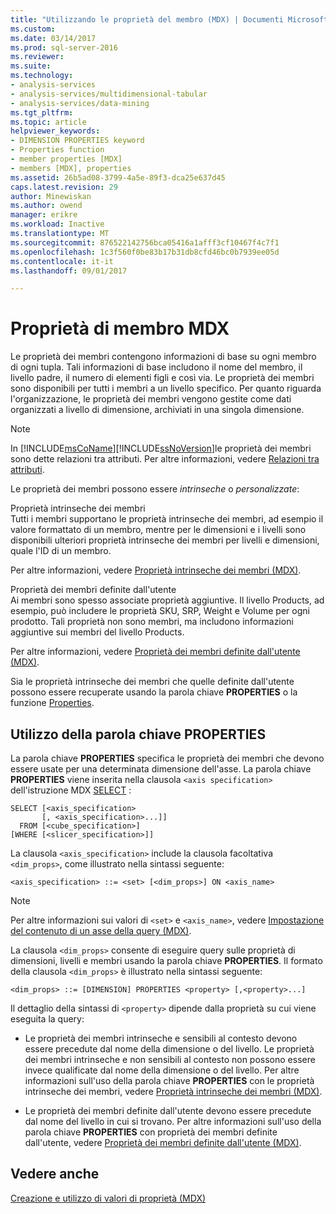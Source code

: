 ```yaml
---
title: "Utilizzando le proprietà del membro (MDX) | Documenti Microsoft"
ms.custom: 
ms.date: 03/14/2017
ms.prod: sql-server-2016
ms.reviewer: 
ms.suite: 
ms.technology:
- analysis-services
- analysis-services/multidimensional-tabular
- analysis-services/data-mining
ms.tgt_pltfrm: 
ms.topic: article
helpviewer_keywords:
- DIMENSION PROPERTIES keyword
- Properties function
- member properties [MDX]
- members [MDX], properties
ms.assetid: 26b5ad08-3799-4a5e-89f3-dca25e637d45
caps.latest.revision: 29
author: Minewiskan
ms.author: owend
manager: erikre
ms.workload: Inactive
ms.translationtype: MT
ms.sourcegitcommit: 876522142756bca05416a1afff3cf10467f4c7f1
ms.openlocfilehash: 1c3f560f0be83b17b31db8cfd46bc0b7939ee05d
ms.contentlocale: it-it
ms.lasthandoff: 09/01/2017

---
```

# <a name="mdx-member-properties"></a>Proprietà di membro MDX
  Le proprietà dei membri contengono informazioni di base su ogni membro di ogni tupla. Tali informazioni di base includono il nome del membro, il livello padre, il numero di elementi figli e così via. Le proprietà dei membri sono disponibili per tutti i membri a un livello specifico. Per quanto riguarda l'organizzazione, le proprietà dei membri vengono gestite come dati organizzati a livello di dimensione, archiviati in una singola dimensione.  
  
> [!NOTE]  
>  In [!INCLUDE[msCoName](../../../includes/msconame-md.md)][!INCLUDE[ssNoVersion](../../../includes/ssnoversion-md.md)]le proprietà dei membri sono dette relazioni tra attributi. Per altre informazioni, vedere [Relazioni tra attributi](../../../analysis-services/multidimensional-models-olap-logical-dimension-objects/attribute-relationships.md).  
  
 Le proprietà dei membri possono essere *intrinseche* o *personalizzate*:  
  
 Proprietà intrinseche dei membri  
 Tutti i membri supportano le proprietà intrinseche dei membri, ad esempio il valore formattato di un membro, mentre per le dimensioni e i livelli sono disponibili ulteriori proprietà intrinseche dei membri per livelli e dimensioni, quale l'ID di un membro.  
  
 Per altre informazioni, vedere [Proprietà intrinseche dei membri &#40;MDX&#41;](../../../analysis-services/multidimensional-models/mdx/mdx-member-properties-intrinsic-member-properties.md).  
  
 Proprietà dei membri definite dall'utente  
 Ai membri sono spesso associate proprietà aggiuntive. Il livello Products, ad esempio, può includere le proprietà SKU, SRP, Weight e Volume per ogni prodotto. Tali proprietà non sono membri, ma includono informazioni aggiuntive sui membri del livello Products.  
  
 Per altre informazioni, vedere [Proprietà dei membri definite dall'utente &#40;MDX&#41;](../../../analysis-services/multidimensional-models/mdx/mdx-member-properties-user-defined-member-properties.md).  
  
 Sia le proprietà intrinseche dei membri che quelle definite dall'utente possono essere recuperate usando la parola chiave **PROPERTIES** o la funzione [Properties](../../../mdx/properties-mdx.md).  
  
## <a name="using-the-properties-keyword"></a>Utilizzo della parola chiave PROPERTIES  
 La parola chiave **PROPERTIES** specifica le proprietà dei membri che devono essere usate per una determinata dimensione dell'asse. La parola chiave **PROPERTIES** viene inserita nella clausola `<axis specification>` dell'istruzione MDX [SELECT](../../../mdx/mdx-data-manipulation-select.md) :  
  
```  
SELECT [<axis_specification>  
       [, <axis_specification>...]]  
  FROM [<cube_specification>]  
[WHERE [<slicer_specification>]]  
```  
  
 La clausola `<axis_specification>` include la clausola facoltativa `<dim_props>`, come illustrato nella sintassi seguente:  
  
```  
<axis_specification> ::= <set> [<dim_props>] ON <axis_name>  
```  
  
> [!NOTE]  
>  Per altre informazioni sui valori di `<set>` e `<axis_name>`, vedere [Impostazione del contenuto di un asse della query &#40;MDX&#41;](../../../analysis-services/multidimensional-models/mdx/mdx-query-and-slicer-axes-specify-the-contents-of-a-query-axis.md).  
  
 La clausola `<dim_props>` consente di eseguire query sulle proprietà di dimensioni, livelli e membri usando la parola chiave **PROPERTIES**. Il formato della clausola `<dim_props>` è illustrato nella sintassi seguente:  
  
```  
<dim_props> ::= [DIMENSION] PROPERTIES <property> [,<property>...]  
```  
  
 Il dettaglio della sintassi di `<property>` dipende dalla proprietà su cui viene eseguita la query:  
  
-   Le proprietà dei membri intrinseche e sensibili al contesto devono essere precedute dal nome della dimensione o del livello. Le proprietà dei membri intrinseche e non sensibili al contesto non possono essere invece qualificate dal nome della dimensione o del livello. Per altre informazioni sull'uso della parola chiave **PROPERTIES** con le proprietà intrinseche dei membri, vedere [Proprietà intrinseche dei membri &#40;MDX&#41;](../../../analysis-services/multidimensional-models/mdx/mdx-member-properties-intrinsic-member-properties.md).  
  
-   Le proprietà dei membri definite dall'utente devono essere precedute dal nome del livello in cui si trovano. Per altre informazioni sull'uso della parola chiave **PROPERTIES** con proprietà dei membri definite dall'utente, vedere [Proprietà dei membri definite dall'utente &#40;MDX&#41;](../../../analysis-services/multidimensional-models/mdx/mdx-member-properties-user-defined-member-properties.md).  
  
## <a name="see-also"></a>Vedere anche  
 [Creazione e utilizzo di valori di proprietà &#40;MDX&#41;](http://msdn.microsoft.com/library/0cafb269-03c8-4183-b6e9-220f071e4ef2)  
  
  

